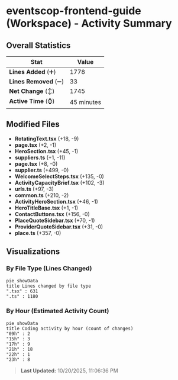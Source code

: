 # eventscop-frontend-guide (Workspace) - Activity Summary 

## Overall Statistics

| Stat                   | Value                                                             |
| ---------------------- | ----------------------------------------------------------------- |
| **Lines Added** (➕)   | 1778                                          |
| **Lines Removed** (➖) | 33                                        |
| **Net Change** (↕)    | 1745                |
| **Active Time** (⌚)   | 45 minutes |


## Modified Files
- **RotatingText.tsx** (+18, -9)
- **page.tsx** (+2, -1)
- **HeroSection.tsx** (+45, -1)
- **suppliers.ts** (+1, -11)
- **page.tsx** (+8, -0)
- **supplier.ts** (+499, -0)
- **WelcomeSelectSteps.tsx** (+135, -0)
- **ActivityCapacityBrief.tsx** (+102, -3)
- **urls.ts** (+97, -3)
- **common.ts** (+210, -2)
- **ActivityHeroSection.tsx** (+46, -1)
- **HeroTitleBase.tsx** (+1, -1)
- **ContactButtons.tsx** (+156, -0)
- **PlaceQuoteSidebar.tsx** (+70, -1)
- **ProviderQuoteSidebar.tsx** (+31, -0)
- **place.ts** (+357, -0)

## Visualizations

### By File Type (Lines Changed)

```mermaid
pie showData
title Lines changed by file type
".tsx" : 631
".ts" : 1180
```

### By Hour (Estimated Activity Count)

```mermaid
pie showData
title Coding activity by hour (count of changes)
"09h" : 2
"15h" : 3
"17h" : 9
"21h" : 18
"22h" : 1
"23h" : 8
```


> **Last Updated:** 10/20/2025, 11:06:36 PM